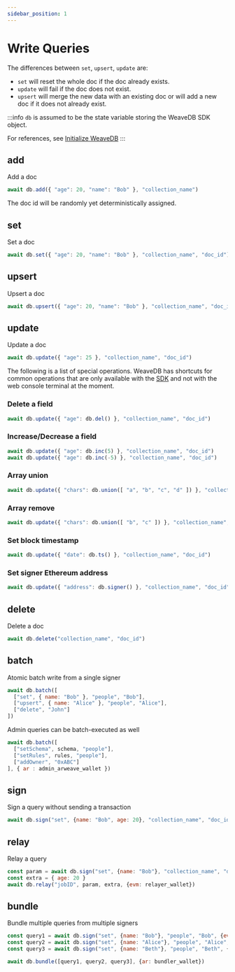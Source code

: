 ```yaml
---
sidebar_position: 1
---
```


# Write Queries

The differences between `set`, `upsert`, `update` are:

- `set` will reset the whole doc if the doc already exists.
- `update` will fail if the doc does not exist.
- `upsert` will merge the new data with an existing doc or will add a new doc if it does not already exist.

:::info
`db` is assumed to be the state variable storing the WeaveDB SDK object.

For references, see [Initialize WeaveDB](/docs/get-started#initialize-weavedb)
:::

## add

Add a doc

```js
await db.add({ "age": 20, "name": "Bob" }, "collection_name")
```
The doc id will be randomly yet deterministically assigned.

## set

Set a doc

```js
await db.set({ "age": 20, "name": "Bob" }, "collection_name", "doc_id")
```

## upsert

Upsert a doc

```js
await db.upsert({ "age": 20, "name": "Bob" }, "collection_name", "doc_id")
```

## update

Update a doc

```js
await db.update({ "age": 25 }, "collection_name", "doc_id")
```

The following is a list of special operations. WeaveDB has shortcuts for common operations that are only available with the [SDK](https://docs.weavedb.dev/docs/category/weavedb-sdk) and not with the web console terminal at the moment.

### Delete a field

```js
await db.update({ "age": db.del() }, "collection_name", "doc_id")
```

### Increase/Decrease a field

```js
await db.update({ "age": db.inc(5) }, "collection_name", "doc_id")
await db.update({ "age": db.inc(-5) }, "collection_name", "doc_id")
```

### Array union

```js
await db.update({ "chars": db.union([ "a", "b", "c", "d" ]) }, "collection_name", "doc_id")
```

### Array remove

```js
await db.update({ "chars": db.union([ "b", "c" ]) }, "collection_name", "doc_id")
```

### Set block timestamp
```js
await db.update({ "date": db.ts() }, "collection_name", "doc_id")
```

### Set signer Ethereum address
```js
await db.update({ "address": db.signer() }, "collection_name", "doc_id")
```

## delete

Delete a doc

```js
await db.delete("collection_name", "doc_id")
```

## batch

Atomic batch write from a single signer

```js
await db.batch([
  ["set", { name: "Bob" }, "people", "Bob"],
  ["upsert", { name: "Alice" }, "people", "Alice"],
  ["delete", "John"]
])
```
Admin queries can be batch-executed as well

```js
await db.batch([
  ["setSchema", schema, "people"],
  ["setRules", rules, "people"],
  ["addOwner", "0xABC"]
], { ar : admin_arweave_wallet })
```

## sign

Sign a query without sending a transaction

```js
await db.sign("set", {name: "Bob", age: 20}, "collection_name", "doc_id")
```

## relay

Relay a query

```js
const param = await db.sign("set", {name: "Bob"}, "collection_name", "doc_id")
const extra = { age: 20 }
await db.relay("jobID", param, extra, {evm: relayer_wallet})
```

## bundle

Bundle multiple queries from multiple signers

```js
const query1 = await db.sign("set", {name: "Bob"}, "people", "Bob", {evm: wallet1})
const query2 = await db.sign("set", {name: "Alice"}, "people", "Alice", {ii: wallet2})
const query3 = await db.sign("set", {name: "Beth"}, "people", "Beth", {ar: wallet3})

await db.bundle([query1, query2, query3], {ar: bundler_wallet})
```

<!-- /docs/authentication/auth.md -->
<!-- ## addAddressLink -->

<!-- /docs/authentication/auth.md -->
<!-- ## removeAddressLink -->

